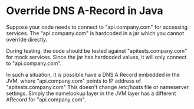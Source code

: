 # Override DNS A-Record in Java

Suppose your code needs to connect to "api.company.com" for accessing services.
The "api.company.com" is hardcoded in a jar which you cannot override directly.

During testing, the code should be tested against "apitests.company.com" for mock services.
Since the jar has hardcoded values, it will only connect to "api.company.com".

In such a situation, it is possible have a DNS A Record embedded in the JVM, where "api.company.com" points to IP address of "apitests.company.com"
This doesn't change /etc/hosts file or nameserver settings.
Simply the namelookup layer in the JVM layer has a different ARecord for "api.company.com".


